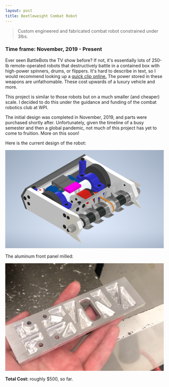 ```yaml
---
layout: post
title: Beetleweight Combat Robot
---
```


> Custom engineered and fabricated combat robot constrained under 3lbs.

### Time frame: November, 2019 - Present

Ever seen BattleBots the TV show before? If not, it's essentially lots of 250-lb remote-operated robots that destructively battle in a contained box with high-power spinners, drums, or flippers. It's hard to describe in text, so I would recommend looking up a [quick clip online.](https://youtu.be/diOJz6U6MEA?t=26) The power stored in these weapons are unfathomable. These cost upwards of a luxury vehicle and more.

This project is similar to those robots but on a much smaller (and cheaper) scale. I decided to do this under the guidance and funding of the combat robotics club at WPI. 

The initial design was completed in November, 2019, and parts were purchased shortly after. Unfortunately, given the timeline of a busy semester and then a global pandemic, not much of this project has yet to come to fruition. More on this soon!

Here is the current design of the robot:

![CAD Model of Beetleweight](/images/beetle-model.PNG "CAD Model of Beetleweight")

The aluminum front panel milled:

![Milled Aluminum Front Panel](/images/beetle-front-panel.JPG "Milled Aluminum Front Panel")

**Total Cost:** roughly $500, so far.





